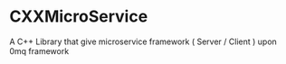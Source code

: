 # CXXMicroService
A C++ Library that give microservice framework ( Server / Client ) upon 0mq framework
